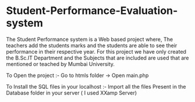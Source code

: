 # Student-Performance-Evaluation-system

The Student Performance system is a Web based project where, The teachers add the students marks and the students are able to see their performance in their respective year.
For this project we have only created the B.Sc.IT Department and the Subjects that are included are used that are mentioned or teached by Mumbai University.



To Open the project :-
Go to htmls folder ->
Open main.php

To Install the SQL files in your localhost :-
Import all the files Present in the Database folder in your server ( I used XXamp Server)
